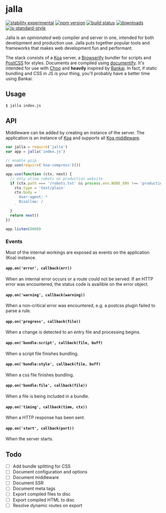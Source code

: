 # jalla
[![stability experimental][stability-badge]][stability-link]
[![npm version][version-badge]][npm-link]
[![build status][travis-badge]][travis-link]
[![downloads][downloads-badge]][npm-link]
[![js-standard-style][standard-badge]][standard-link]

Jalla is an *opinionated* web compiler and server in one, intended for both development and production use. Jalla puts together popular tools and frameworks that makes web development fun and performant.

The stack consists of a [Koa][koa] server, a [Browserify][browserify] bundler for scripts and [PostCSS][postcss] for styles. Documents are compiled using [documentify][documentify]. It's intended for use with [Choo][choo] and **heavily** inspired by [Bankai][bankai]. In fact, if static bundling and CSS in JS is your thing, you'll probably have a better time using Bankai.

## Usage
```bash
$ jalla index.js
```

## API
Middleware can be added by creating an instance of the server. The application is an instance of [Koa][koa] and supports all [Koa middleware][koa-middleware].

```javascript
var jalla = require('jalla')
var app = jalla('index.js')

// enable gzip
app.use(require('koa-compress')())

app.use(function (ctx, next) {
  // only allow robots on production website
  if (ctx.path === '/robots.txt' && process.env.NODE_ENV !== 'production') {
    ctx.type = 'text/plain'
    ctx.body = `
      User-agent: *
      Disallow: /
    `
  }
  return next()
})

app.listen(8080)
```

### Events
Most of the internal workings are exposed as events on the application (Koa) instance.

#### `app.on('error', callback(err))`
When an internal error occurs or a route could not be served. If an HTTP error was encountered, the status code is availible on the error object.

#### `app.on('warning', callback(warning))`
When a non-critical error was encountered, e.g. a postcss plugin failed to parse a rule.

#### `app.on('progress', callback(file))`
When a change is detected to an entry file and processing begins.

#### `app.on('bundle:script', callback(file, buff)`
When a script file finishes bundling.

#### `app.on('bundle:style', callback(file, buff)`
When a css file finishes bundling.

#### `app.on('bundle:file', callback(file))`
When a file is being included in a bundle.

#### `app.on('timing', callback(time, ctx))`
When a HTTP response has been sent.

#### `app.on('start', callback(port))`
When the server starts.

## Todo
- [ ] Add bundle splitting for CSS
- [ ] Document configuration and options
- [ ] Document middleware
- [ ] Document SSR
- [ ] Document meta tags
- [ ] Export compiled files to disc
- [ ] Export compiled HTML to disc
- [ ] Resolve dynamic routes on export

[choo]: https://github.com/choojs/choo
[bankai]: https://github.com/choojs/bankai
[koa]: https://github.com/koajs/koa
[koa-middleware]: https://github.com/koajs/koa/wiki
[postcss]: https://github.com/postcss/postcss
[documentify]: https://github.com/stackhtml/documentify
[browserify]: https://github.com/substack/node-browserify
[split-require]: https://github.com/goto-bus-stop/split-require

[stability-badge]: https://img.shields.io/badge/stability-experimental-orange.svg?style=flat-square
[stability-link]: https://nodejs.org/api/documentation.html#documentation_stability_index
[version-badge]: https://img.shields.io/npm/v/jalla.svg?style=flat-square
[npm-link]: https://npmjs.org/package/jalla
[travis-badge]: https://img.shields.io/travis/jallajs/jalla/master.svg?style=flat-square
[travis-link]: https://travis-ci.org/jallajs/jalla
[downloads-badge]: http://img.shields.io/npm/dm/jalla.svg?style=flat-square
[standard-badge]: https://img.shields.io/badge/code%20style-standard-brightgreen.svg?style=flat-square
[standard-link]: https://github.com/feross/standard
